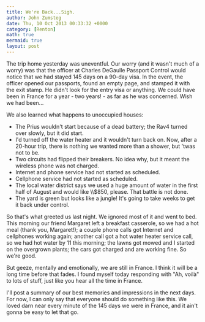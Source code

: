 ```yaml
---
title: We're Back...Sigh.
author: John Zumsteg
date: Thu, 10 Oct 2013 00:33:32 +0000
category: [Renton]
math: true
mermaid: true
layout: post
---
```

The trip home yesterday was uneventful. Our worry (and it wasn't much of a worry) was that the officer at Charles DeGaulle Passport Control would notice that we had stayed 145 days on a 90-day visa. In the event, the officer opened our passports, found an empty page, and stamped it with the exit stamp. He didn't look for the entry visa or anything. We could have been in France for a year - two years! - as far as he was concerned. Wish we had been...

We also learned what happens to unoccupied houses:
<ul>
	<li>The Prius wouldn't start because of a dead battery; the Rav4 turned over slowly, but it did start.</li>
	<li>I'd turned off the water heater and it wouldn't turn back on. Now, after a 20-hour trip, there is nothing we wanted more than a shower, but 'twas not to be.</li>
	<li>Two circuits had flipped their breakers. No idea why, but it meant the wireless phone was not charged.</li>
	<li>Internet and phone service had not started as scheduled.</li>
	<li>Cellphone service had not started as scheduled.</li>
	<li>The local water district says we used a huge amount of water in the first half of August and would like \\$850, please. That battle is not done.</li>
	<li>The yard is green but looks like a jungle! It's going to take weeks to get it back under control.</li>
</ul>
So that's what greeted us last night. We ignored most of it and went to bed. This morning our friend Margaret left a breakfast casserole, so we had a hot meal (thank you, Margaret!); a couple phone calls got Internet and cellphones working again; another call got a hot water heater service call, so we had hot water by 11 this morning; the lawns got mowed and I started on the overgrown plants; the cars got charged and are working fine. So we're good.

But geeze, mentally and emotionally, we are still in France. I think it will be a long time before that fades. I found myself today responding with "Ah, voilà" to lots of stuff, just like you hear all the time in France.

I'll post a summary of our best memories and impressions in the next days. For now, I can only say that everyone should do something like this. We loved darn near every minute of the 145 days we were in France, and it ain't gonna be easy to let that go.
